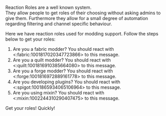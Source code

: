 Reaction Roles are a well known system.  
They allow people to get roles of their choosing without asking admins to give them.
Furthermore they allow for a small degree of automation regarding filtering and channel specific behaviour.

Here we have reaction roles used for modding support.
Follow the steps below to get your roles:
1. Are you a fabric modder? You should react with <:fabric:1001817020347723866> to this message.
2. Are you a quilt modder? You should react with <:quilt:1001816910385664080> to this message.
3. Are you a forge modder? You should react with <:forge:1001816972889161778> to this message.
4. Are you developing plugins? You should react with <:spigot:1001865934065106964> to this message.
5. Are you using mixin? You should react with <:mixin:1002244310290407475> to this message.

Get your roles! Quickly!
